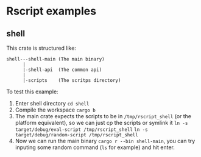 # Rscript examples

## shell

This crate is  structured like:

```
shell---shell-main (The main binary)
      |
      |-shell-api  (The common api)
      |
      |-scripts    (The scritps directory)
```


To test this example:
1. Enter shell directory `cd shell`
2. Compile the workspace `cargo b`
3. The main crate expects the scripts to be in `/tmp/rscript_shell` (or the platform equivalent), so we can just cp the scripts or symlink it  `ln -s target/debug/eval-script /tmp/rscript_shell` `ln -s target/debug/random-script /tmp/rscript_shell`
4. Now we can run the main binary `cargo r --bin shell-main`, you can try inputing some random command (`ls` for example) and hit enter.

